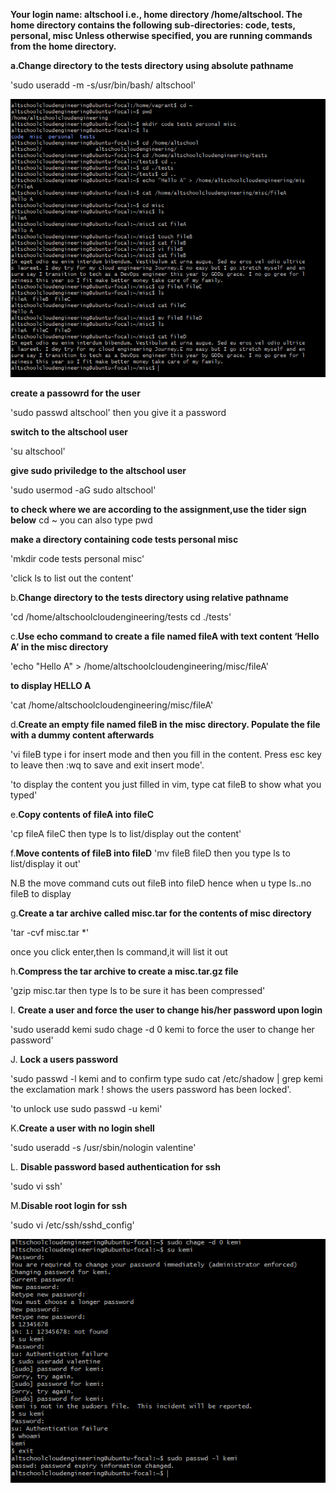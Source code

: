 **Your login name: altschool i.e., home directory /home/altschool. The home directory contains the following sub-directories: code, tests, personal, misc Unless otherwise specified, you are running commands from the home directory.**

**a.Change directory to the tests directory using absolute pathname**

'sudo useradd -m -s/usr/bin/bash/ altschool'

![screenshot of sudoadd](SCREENSHOTS\Screenshot1.png)


**create a passowrd for the user**

'sudo passwd altschool' 
then you give it a password

**switch to the altschool user**

'su altschool'

**give sudo priviledge to the altschool user**

'sudo usermod -aG sudo altschool'

**to check where we are according to the assignment,use the tider sign below**
cd ~     you can also type pwd

**make a directory containing code tests personal misc**

'mkdir code tests personal misc'

'click ls to list out the content'

b.**Change directory to the tests directory using relative pathname**

'cd /home/altschoolcloudengineering/tests
cd ./tests'


c.**Use echo command to create a file named fileA with text content ‘Hello A’ in the misc directory**

 'echo "Hello A" > /home/altschoolcloudengineering/misc/fileA'

**to display HELLO A**

'cat /home/altschoolcloudengineering/misc/fileA'

d.**Create an empty file named fileB in the misc directory. Populate the file with a dummy content afterwards**

 'vi fileB type i for insert mode and then you fill in the content. Press esc key to leave then :wq to save and exit insert mode'.

'to display the content you just filled in vim, type cat fileB to show what you typed'


e.**Copy contents of fileA into fileC**

'cp fileA fileC    then type ls to list/display out the content'

f.**Move contents of fileB into fileD**
 'mv fileB fileD   then you type ls to list/display it out'     
 
 N.B the move command cuts out fileB into fileD hence when u type ls..no fileB to display


g.**Create a tar archive called misc.tar for the contents of misc directory**

'tar -cvf misc.tar *'

once you click enter,then ls command,it will list it out

h.**Compress the tar archive to create a misc.tar.gz file**

'gzip misc.tar  then type ls to be sure it has been compressed'  


I. **Create a user and force the user to change his/her password upon login**

'sudo useradd kemi 
sudo chage -d 0 kemi to force the user to change her password'

J. **Lock a users password**

'sudo passwd -l kemi   and to confirm type  sudo cat /etc/shadow | grep kemi
the exclamation mark ! shows the users password has been locked'.

'to unlock use sudo passwd -u kemi'

K.**Create a user with no login shell**

'sudo useradd -s /usr/sbin/nologin valentine'

L. **Disable password based authentication for ssh**

'sudo vi ssh'

M.**Disable root login for ssh**

 'sudo vi /etc/ssh/sshd_config'

 ![last commands](SCREENSHOTS\Screenshot2.png)
